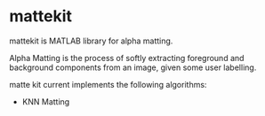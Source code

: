 mattekit
========

mattekit is MATLAB library for alpha matting.

Alpha Matting is the process of softly extracting foreground and background components from an image, given some user labelling.

matte kit current implements the following algorithms:

- KNN Matting